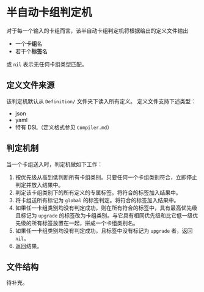 # 半自动卡组判定机
对于每一个输入的卡组而言，该半自动卡组判定机将根据给出的定义文件输出
    
+ 一个**卡组**名
+ 若干个**标签**名

或 `nil` 表示无任何卡组类型匹配。

## 定义文件来源

该判定机默认从 `Definition/` 文件夹下读入所有定义。
定义文件支持下述类型：

+ json
+ yaml
+ 特有 DSL（定义格式参见 `Compiler.md`）

## 判定机制

当一个卡组送入时，判定机做如下工作：

1. 按优先级从高到低判断所有卡组类别。只要任何一个卡组类别符合，立即停止判定并放入结果中。
2. 判定该卡组类别下的所有定义的专属标签。将符合的标签加入结果中。
3. 将卡组送所有标记为 `global` 的标签判定。将符合的标签加入结果中。
4. 如果任一卡组类别均没有判定成功，则在所有符合的标签中，具有最高优先级且标记为 `upgrade` 的标签改为卡组类别。与它具有相同优先级和比它低一级优先级的所有标签放置在一起，拼成一个卡组类别名。
5. 如果任一卡组类别均没有判定成功，且标签中没有标记为 `upgrade` 者，返回 `nil`。
6. 返回结果。

## 文件结构
待补充。